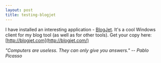 ```yaml
---
layout: post
title: testing-blogjet
---
```

I have installed an interesting application -
[BlogJet](http://blogjet.com/). It's a cool Windows client for my blog
tool (as well as for other tools). Get your copy here:
[http://blogjet.com](http://blogjet.com/)

*"Computers are useless. They can only give you answers." -- Pablo
Picasso*
